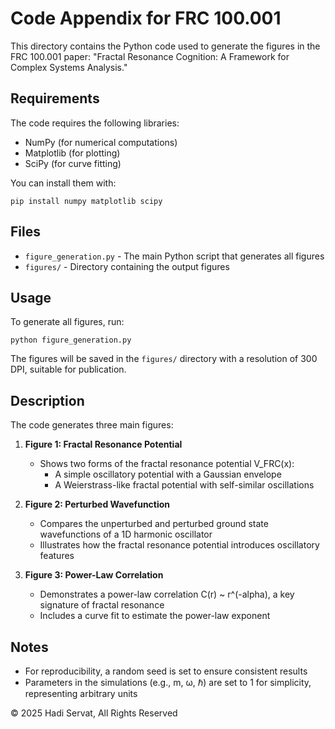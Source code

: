 # Code Appendix for FRC 100.001

This directory contains the Python code used to generate the figures in the FRC 100.001 paper: "Fractal Resonance Cognition: A Framework for Complex Systems Analysis."

## Requirements

The code requires the following libraries:
- NumPy (for numerical computations)
- Matplotlib (for plotting)
- SciPy (for curve fitting)

You can install them with:
```
pip install numpy matplotlib scipy
```

## Files

- `figure_generation.py` - The main Python script that generates all figures
- `figures/` - Directory containing the output figures

## Usage

To generate all figures, run:
```
python figure_generation.py
```

The figures will be saved in the `figures/` directory with a resolution of 300 DPI, suitable for publication.

## Description

The code generates three main figures:

1. **Figure 1: Fractal Resonance Potential**
   - Shows two forms of the fractal resonance potential V_FRC(x):
     - A simple oscillatory potential with a Gaussian envelope
     - A Weierstrass-like fractal potential with self-similar oscillations

2. **Figure 2: Perturbed Wavefunction**
   - Compares the unperturbed and perturbed ground state wavefunctions of a 1D harmonic oscillator
   - Illustrates how the fractal resonance potential introduces oscillatory features

3. **Figure 3: Power-Law Correlation**
   - Demonstrates a power-law correlation C(r) ~ r^(-alpha), a key signature of fractal resonance
   - Includes a curve fit to estimate the power-law exponent

## Notes

- For reproducibility, a random seed is set to ensure consistent results
- Parameters in the simulations (e.g., m, ω, ℏ) are set to 1 for simplicity, representing arbitrary units

© 2025 Hadi Servat, All Rights Reserved